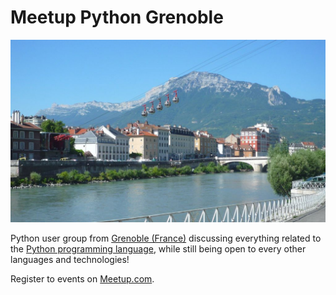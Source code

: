 # Meetup Python Grenoble

![Banner](content/static/banner.jpeg)

Python user group from [Grenoble (France)](https://www.grenoble.fr) discussing
everything related to the [Python programming language](https://www.python.org),
while still being open to every other languages and technologies!

Register to events on [Meetup.com](https://www.meetup.com/fr-FR/groupe-dutilisateurs-python-grenoble/).
